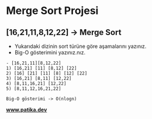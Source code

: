 # Merge Sort Projesi

## **[16,21,11,8,12,22]** -> Merge Sort

- Yukarıdaki dizinin sort türüne göre aşamalarını yazınız.
- Big-O gösterimini yazınız.nız.

```
- [16,21,11][8,12,22]
1) [16,21] [11] [8,12] [22]
2) [16] [21] [11] [8] [12] [22]
3) [16,21] [8,11] [12,22]
4) [8,11,16,21] [12,22]
5) [8,11,12,16,21,22]
```

```
Big-O gösterimi -> O(nlogn)
```

**www.patika.dev**
